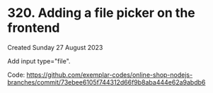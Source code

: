 # 320. Adding a file picker on the frontend
Created Sunday 27 August 2023

Add input type="file".

Code: https://github.com/exemplar-codes/online-shop-nodejs-branches/commit/73ebee6105f744312d66f9b8aba444e62a9abdb6